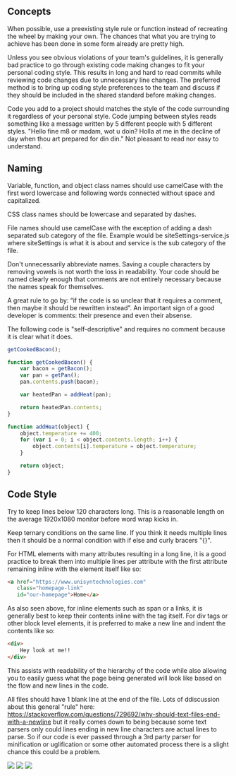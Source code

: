 ## Concepts
When possible, use a preexisting style rule or function instead of recreating the wheel by making your own. The chances that what you are trying to achieve has been done in some form already are pretty high.

Unless you see obvious violations of your team's guidelines, it is generally bad practice to go through existing code making changes to fit your personal coding style. This results in long and hard to read commits while reviewing code changes due to unnecessary line changes. The preferred method is to bring up coding style preferences to the team and discuss if they should be included in the shared standard before making changes.

Code you add to a project should matches the style of the code surrounding it regardless of your personal style. Code jumping between styles reads something like a message written by 5 different people with 5 different styles. "Hello fine m8 or madam, wot u doin? Holla at me in the decline of day when thou art prepared for din din." Not pleasant to read nor easy to understand.

## Naming

Variable, function, and object class names should use camelCase with the first word lowercase and following words connected without space and capitalized.

CSS class names should be lowercase and separated by dashes.

File names should use camelCase with the exception of adding a dash separated sub category of the file. Example would be siteSettings-service.js where siteSettings is what it is about and service is the sub category of the file.

Don't unnecessarily abbreviate names. Saving a couple characters by removing vowels is not worth the loss in readability. Your code should be named clearly enough that comments are not entirely necessary because the names speak for themselves.

A great rule to go by: “if the code is so unclear that it requires a comment, then maybe it should be rewritten instead”. An important sign of a good developer is comments: their presence and even their absense.

The following code is "self-descriptive" and requires no comment because it is clear what it does.
```javascript
getCookedBacon();

function getCookedBacon() {
    var bacon = getBacon();
    var pan = getPan();
    pan.contents.push(bacon);

    var heatedPan = addHeat(pan);

    return heatedPan.contents;
}

function addHeat(object) {
    object.temperature += 400;
    for (var i = 0; i < object.contents.length; i++) {
        object.contents[i].temperature = object.temperature;
    }

    return object;
}
```

## Code Style
Try to keep lines below 120 characters long. This is a reasonable length on the average 1920x1080 monitor before word wrap kicks in.

Keep ternary conditions on the same line. If you think it needs multiple lines then it should be a normal condition with if else and curly bracers "{}".

For HTML elements with many attributes resulting in a long line, it is a good practice to break them into multiple lines per attribute with the first attribute remaining inline with the element itself like so:
```html
<a href="https://www.unisyntechnologies.com"
   class="homepage-link"
   id="our-homepage">Home</a>
```
As also seen above, for inline elements such as span or a links, it is generally best to keep their contents inline with the tag itself. For div tags or other block level elements, it is preferred to make a new line and indent the contents like so:
```html
<div>
    Hey look at me!!
</div>
```
This assists with readability of the hierarchy of the code while also allowing you to easily guess what the page being generated will look like based on the flow and new lines in the code.

All files should have 1 blank line at the end of the file. Lots of ddiscussion about this general "rule" here: https://stackoverflow.com/questions/729692/why-should-text-files-end-with-a-newline but it really comes down to being because some text parsers only could lines ending in new line characters are actual lines to parse. So if our code is ever passed through a 3rd party parser for minification or uglification or some other automated process there is a slight chance this could be a problem.

![](https://s3.amazonaws.com/unisyn-wp-assets/wp-content/uploads/2018/02/02234458/coding-style-1.png)
![](https://s3.amazonaws.com/unisyn-wp-assets/wp-content/uploads/2018/02/02234501/coding-style-2.png)
![](https://s3.amazonaws.com/unisyn-wp-assets/wp-content/uploads/2018/02/02234502/coding-style-3.png)
